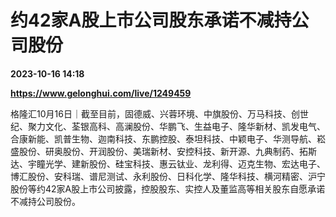 # 约42家A股上市公司股东承诺不减持公司股份

**2023-10-16 14:18**

**https://www.gelonghui.com/live/1249459**

格隆汇10月16日｜截至目前，固德威、兴蓉环境、中旗股份、万马科技、创世纪、聚力文化、荃银高科、高澜股份、华鹏飞、生益电子、隆华新材、凯发电气、合康新能、凯普生物、迦南科技、东鹏控股、泰坦科技、中颖电子、华测导航、崧盛股份、研奥股份、开润股份、美瑞新材、安控科技、新开源、九典制药、拓斯达、宇瞳光学、建新股份、硅宝科技、惠云钛业、龙利得、迈克生物、宏达电子、博汇股份、安科瑞、谱尼测试、永利股份、日科化学、隆华科技、横河精密、沪宁股份等约42家A股上市公司披露，控股股东、实控人及董监高等相关股东自愿承诺不减持公司股份。